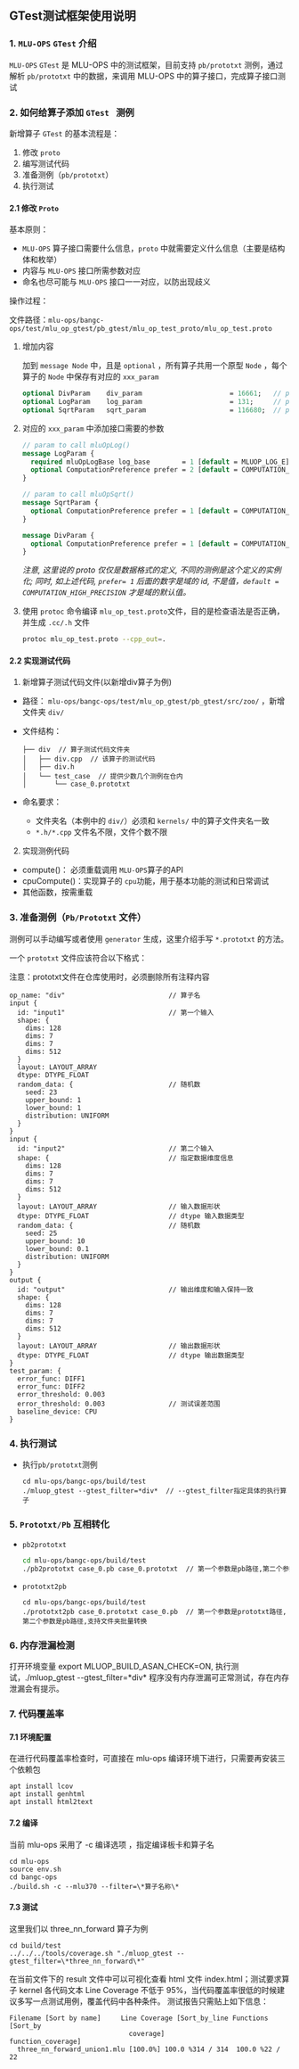 ## GTest测试框架使用说明

### 1. `MLU-OPS` `GTest` 介绍

 `MLU-OPS` `GTest` 是 MLU-OPS 中的测试框架，目前支持 `pb/prototxt` 测例，通过解析 `pb/prototxt` 中的数据，来调用 MLU-OPS 中的算子接口，完成算子接口测试

### 2. 如何给算子添加 `GTest ` 测例

新增算子 `GTest` 的基本流程是：

1. 修改 `proto`
2. 编写测试代码
3. 准备测例（`pb/prototxt`）
4. 执行测试

#### 2.1 修改 `Proto`

基本原则：

- `MLU-OPS` 算子接口需要什么信息，`proto` 中就需要定义什么信息（主要是结构体和枚举）
- 内容与 `MLU-OPS` 接口所需参数对应
- 命名也尽可能与 `MLU-OPS` 接口一一对应，以防出现歧义

操作过程：

文件路径：`mlu-ops/bangc-ops/test/mlu_op_gtest/pb_gtest/mlu_op_test_proto/mlu_op_test.proto`

1. 增加内容

   加到 `message Node` 中，且是 `optional` ，所有算子共用一个原型 `Node` ，每个算子的 `Node` 中保存有对应的 `xxx_param`

   ```protobuf
   optional DivParam    div_param                      = 16661;   // param
   optional LogParam    log_param                      = 131;     // param
   optional SqrtParam   sqrt_param                     = 116680;  // param
   ```

2. 对应的 `xxx_param` 中添加接口需要的参数

    ```protobuf
    // param to call mluOpLog()
    message LogParam {
      required mluOpLogBase log_base        = 1 [default = MLUOP_LOG_E];
      optional ComputationPreference prefer = 2 [default = COMPUTATION_HIGH_PRECISION];
    }
    
    // param to call mluOpSqrt()
    message SqrtParam {
      optional ComputationPreference prefer = 1 [default = COMPUTATION_HIGH_PRECISION];
    }
    
    message DivParam {
      optional ComputationPreference prefer = 1 [default = COMPUTATION_HIGH_PRECISION];
    }
    
    ```
     _注意, 这里说的 proto 仅仅是数据格式的定义, 不同的测例是这个定义的实例化; 同时, 如上述代码, `prefer= 1` 后面的数字是域的 id, 不是值，`default = COMPUTATION_HIGH_PRECISION` 才是域的默认值。_

3. 使用 `protoc` 命令编译 `mlu_op_test.proto`文件，目的是检查语法是否正确，并生成 `.cc/.h` 文件

   ```bash
   protoc mlu_op_test.proto --cpp_out=.
   ```

#### 2.2 实现测试代码

1. 新增算子测试代码文件(以新增div算子为例)

- 路径： `mlu-ops/bangc-ops/test/mlu_op_gtest/pb_gtest/src/zoo/` ，新增文件夹 `div/`

- 文件结构：

  ```
  ├── div  // 算子测试代码文件夹
  │   ├── div.cpp  // 该算子的测试代码
  │   ├── div.h
  │   └── test_case  // 提供少数几个测例在仓内
  │       └── case_0.prototxt
  ```

- 命名要求：
  - 文件夹名（本例中的 `div/`）必须和 `kernels/` 中的算子文件夹名一致
  - `*.h/*.cpp` 文件名不限，文件个数不限

2. 实现测例代码

- compute()： 必须重载调用 `MLU-OPS`算子的API
- cpuCompute()：实现算子的 `cpu`功能，用于基本功能的测试和日常调试
- 其他函数，按需重载

### 3. 准备测例（`Pb/Prototxt` 文件）

测例可以手动编写或者使用 `generator` 生成，这里介绍手写 `*.prototxt` 的方法。

一个 `prototxt` 文件应该符合以下格式：

注意：prototxt文件在仓库使用时，必须删除所有注释内容

```
op_name: "div"                          // 算子名
input {
  id: "input1"                          // 第一个输入
  shape: {
    dims: 128
    dims: 7
    dims: 7
    dims: 512
  }
  layout: LAYOUT_ARRAY
  dtype: DTYPE_FLOAT
  random_data: {                        // 随机数
    seed: 23
    upper_bound: 1
    lower_bound: 1
    distribution: UNIFORM
  }
}
input {
  id: "input2"                          // 第二个输入
  shape: {                              // 指定数据维度信息
    dims: 128
    dims: 7
    dims: 7
    dims: 512
  }
  layout: LAYOUT_ARRAY                  // 输入数据形状
  dtype: DTYPE_FLOAT                    // dtype 输入数据类型
  random_data: {                        // 随机数
    seed: 25
    upper_bound: 10
    lower_bound: 0.1
    distribution: UNIFORM
  }
}
output {
  id: "output"                          // 输出维度和输入保持一致
  shape: {
    dims: 128
    dims: 7
    dims: 7
    dims: 512
  }
  layout: LAYOUT_ARRAY                  // 输出数据形状
  dtype: DTYPE_FLOAT                    // dtype 输出数据类型
}
test_param: {
  error_func: DIFF1
  error_func: DIFF2
  error_threshold: 0.003
  error_threshold: 0.003                // 测试误差范围
  baseline_device: CPU
}
```

### 4. 执行测试

- 执行`pb/prototxt`测例

  ```
  cd mlu-ops/bangc-ops/build/test
  ./mluop_gtest --gtest_filter=*div*  // --gtest_filter指定具体的执行算子
  ```
  

### 5. `Prototxt/Pb` 互相转化

- `pb2prototxt`

  ```bash
  cd mlu-ops/bangc-ops/build/test
  ./pb2prototxt case_0.pb case_0.prototxt  // 第一个参数是pb路径,第二个参数是prototxt路径,支持文件夹批量转换
  ```

- `prototxt2pb`

  ```{bash}
  cd mlu-ops/bangc-ops/build/test
  ./prototxt2pb case_0.prototxt case_0.pb  // 第一个参数是prototxt路径,第二个参数是pb路径,支持文件夹批量转换
  ```

### 6. 内存泄漏检测

打开环境变量 export MLUOP_BUILD_ASAN_CHECK=ON, 执行测试，./mluop_gtest --gtest_filter=\*div\* 程序没有内存泄漏可正常测试，存在内存泄漏会有提示。  

### 7. 代码覆盖率

#### 7.1 环境配置

在进行代码覆盖率检查时，可直接在 mlu-ops 编译环境下进行，只需要再安装三个依赖包

```
apt install lcov
apt install genhtml
apt install html2text
```
#### 7.2 编译

当前 mlu-ops 采用了 -c 编译选项 ，指定编译板卡和算子名
```
cd mlu-ops
source env.sh
cd bangc-ops
./build.sh -c --mlu370 --filter=\*算子名称\*
```
#### 7.3 测试

这里我们以 three_nn_forward 算子为例
```
cd build/test
../../../tools/coverage.sh "./mluop_gtest --gtest_filter=\*three_nn_forward\*"
```
在当前文件下的 result 文件中可以可视化查看 html 文件 index.html；测试要求算子 kernel 各代码文本 Line Coverage 不低于 95%，当代码覆盖率很低的时候建议多写一点测试用例，覆盖代码中各种条件。
测试报告只需贴上如下信息：
```
Filename [Sort by name]     Line Coverage [Sort_by_line Functions [Sort_by
                              coverage]                   function_coverage]
  three_nn_forward_union1.mlu [100.0%] 100.0 %314 / 314  100.0 %22 / 22
```